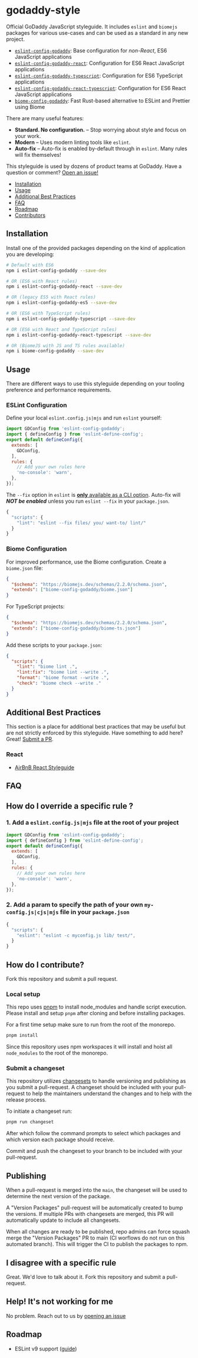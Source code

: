 # godaddy-style

Official GoDaddy JavaScript styleguide. It includes `eslint` and `biomejs` packages for various use-cases and can be used as a standard in any new project.

- [`eslint-config-godaddy`]: Base configuration for _non-React_, ES6 JavaScript applications
- [`eslint-config-godaddy-react`]: Configuration for ES6 React JavaScript applications
- [`eslint-config-godaddy-typescript`]: Configuration for ES6 TypeScript applications
- [`eslint-config-godaddy-react-typescript`]: Configuration for ES6 React JavaScript applications
- [`biome-config-godaddy`]: Fast Rust-based alternative to ESLint and Prettier using Biome

There are many useful features:

- **Standard. No configuration.** – Stop worrying about style and focus on your work.
- **Modern** – Uses modern linting tools like `eslint`.
- **Auto-fix** – Auto-fix is enabled by-default through in `eslint`. Many rules will fix themselves!

This styleguide is used by dozens of product teams at GoDaddy. Have a question or comment? [Open an issue!](https://github.com/godaddy/javascript/issues/new)

- [Installation](#installation)
- [Usage](#usage)
- [Additional Best Practices](#additional-best-practices)
- [FAQ](#faq)
- [Roadmap](#roadmap)
- [Contributors](https://github.com/godaddy/javascript/graphs/contributors)

## Installation

Install one of the provided packages depending on the kind of application you are developing:

``` sh
# Default with ES6
npm i eslint-config-godaddy --save-dev

# OR (ES6 with React rules)
npm i eslint-config-godaddy-react --save-dev

# OR (legacy ES5 with React rules)
npm i eslint-config-godaddy-es5 --save-dev

# OR (ES6 with TypeScript rules)
npm i eslint-config-godaddy-typescript --save-dev

# OR (ES6 with React and TypeScript rules)
npm i eslint-config-godaddy-react-typescript --save-dev

# OR (BiomeJS with JS and TS rules available)
npm i biome-config-godaddy --save-dev
```

## Usage

There are different ways to use this styleguide depending on your tooling preference and performance requirements.

### ESLint Configuration

Define your local `eslint.config.js|mjs` and run `eslint` yourself:

``` js
import GDConfig from 'eslint-config-godaddy';
import { defineConfig } from 'eslint-define-config';
export default defineConfig({
  extends: [
    GDConfig,
  ],
  rules: {
    // Add your own rules here
    'no-console': 'warn',
  },
});
```

The `--fix` option in `eslint` is [**only** available as a CLI option](https://github.com/eslint/eslint/issues/8041). Auto-fix will **_NOT be enabled_** unless you run `eslint --fix` in your `package.json`.

``` js
{
  "scripts": {
    "lint": "eslint --fix files/ you/ want-to/ lint/"
  }
}
```

### Biome Configuration

For improved performance, use the Biome configuration. Create a `biome.json` file:

```json
{
  "$schema": "https://biomejs.dev/schemas/2.2.0/schema.json",
  "extends": ["biome-config-godaddy/biome.json"]
}
```

For TypeScript projects:

```json
{
  "$schema": "https://biomejs.dev/schemas/2.2.0/schema.json",
  "extends": ["biome-config-godaddy/biome-ts.json"]
}
```

Add these scripts to your `package.json`:

```json
{
  "scripts": {
    "lint": "biome lint .",
    "lint:fix": "biome lint --write .",
    "format": "biome format --write .",
    "check": "biome check --write ."
  }
}
```

## Additional Best Practices

This section is a place for additional best practices that may be useful but are not strictly enforced by this styleguide. Have something to add here? Great! [Submit a PR](#how-do-i-contribute).

### React

- [AirBnB React Styleguide](https://github.com/airbnb/javascript/tree/master/react)

## FAQ

## How do I override a specific rule ?

### 1. Add a `eslint.config.js|mjs` file at the root of your project

``` js
import GDConfig from 'eslint-config-godaddy';
import { defineConfig } from 'eslint-define-config';
export default defineConfig({
  extends: [
    GDConfig,
  ],
  rules: {
    // Add your own rules here
    'no-console': 'warn',
  },
});
```

### 2. Add a param to specify the path of your own `my-config.js|cjs|mjs` file in your `package.json`

``` js
{
  "scripts": {
    "eslint": "eslint -c myconfig.js lib/ test/",
  }
}
```

## How do I contribute?

Fork this repository and submit a pull request.

### Local setup

This repo uses [pnpm] to install node_modules and handle script execution. Please install and setup `pnpm` after cloning and before installing packages.

For a first time setup make sure to run from the root of the monorepo.

```bash
pnpm install
```

Since this repository uses npm workspaces it will install and hoist all `node_modules` to the root of the monorepo.

### Submit a changeset

This repository utilizes [changesets] to handle versioning and publishing as you submit a pull-request.
A changeset should be included with your pull-request to help the maintainers
understand the changes and to help with the release process.

To initiate a changeset run:

```bash
pnpm run changeset
```

After which follow the command prompts to select which packages and which version each package should receive.

Commit and push the changeset to your branch to be included with your pull-request.

## Publishing

When a pull-request is merged into the `main`, the changeset will be used
to determine the next version of the package.

A "Version Packages" pull-request will be automatically created to bump the
versions.
If multiple PRs with changesets are merged, this PR will automatically update to
include all changesets.

When all changes are ready to be published, repo admins can force squash merge
the "Version Packages" PR to main (CI worflows do not run on this automated branch).
This will trigger the CI to publish the packages to npm.

## I disagree with a specific rule

Great. We'd love to talk about it. Fork this repository and submit a pull-request.

## Help! It's not working for me

No problem. Reach out to us by [opening an issue]

## Roadmap

- ESLint v9 support ([guide](https://eslint.org/docs/latest/use/migrate-to-9.0.0))

[opening an issue]: https://github.com/godaddy/javascript/issues
[`eslint-config-godaddy`]: /packages/eslint-config-godaddy
[`eslint-config-godaddy-react`]: /packages/eslint-config-godaddy-react
[`eslint-config-godaddy-typescript`]: /packages/eslint-config-godaddy-typescript
[`eslint-config-godaddy-react-typescript`]: /packages/eslint-config-godaddy-react-typescript
[`biome-config-godaddy`]: /packages/biome-config-godaddy
[changesets]: https://github.com/changesets/changesets
[pnpm]: https://pnpm.io/
